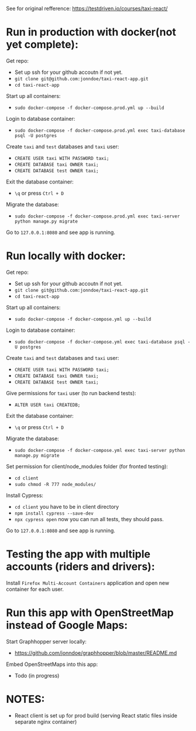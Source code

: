 
See for original refference:
https://testdriven.io/courses/taxi-react/

# Run in production with docker(not yet complete):

Get repo:
- Set up ssh for your github accoutn if not yet.
- `git clone git@github.com:jonndoe/taxi-react-app.git`
- `cd taxi-react-app`

Start up all containers:
- `sudo docker-compose -f docker-compose.prod.yml up --build`

Login to database container:
- `sudo docker-compose -f docker-compose.prod.yml exec taxi-database psql -U postgres`

Create `taxi` and `test` databases and `taxi` user:
- `CREATE USER taxi WITH PASSWORD taxi;`
- `CREATE DATABASE taxi OWNER taxi;`
- `CREATE DATABASE test OWNER taxi;`

Exit the database container:
- `\q` or press `Ctrl + D`

Migrate the database:
- `sudo docker-compose -f docker-compose.prod.yml exec taxi-server python manage.py migrate`

Go to `127.0.0.1:8080` and see app is running.



# Run locally with docker:

Get repo:
- Set up ssh for your github accoutn if not yet.
- `git clone git@github.com:jonndoe/taxi-react-app.git`
- `cd taxi-react-app`

Start up all containers:
- `sudo docker-compose -f docker-compose.yml up --build`

Login to database container:
- `sudo docker-compose -f docker-compose.yml exec taxi-database psql -U postgres`

Create `taxi` and `test` databases and `taxi` user:
- `CREATE USER taxi WITH PASSWORD taxi;`
- `CREATE DATABASE taxi OWNER taxi;`
- `CREATE DATABASE test OWNER taxi;`

Give permissions for `taxi` user (to run backend tests):
- `ALTER USER taxi CREATEDB;`

Exit the database container:
- `\q` or press `Ctrl + D`

Migrate the database:
- `sudo docker-compose -f docker-compose.yml exec taxi-server python manage.py migrate`

Set permission for client/node_modules folder (for fronted testing):
- `cd client`
- `sudo chmod -R 777 node_modules/`

Install Cypress:

- `cd client` you have to be in client directory
- `npm install cypress --save-dev`
- `npx cypress open` now you can run all tests, they should pass.

Go to `127.0.0.1:8080` and see app is running.


# Testing the app with multiple accounts (riders and drivers):

Install `Firefox Multi-Account Containers` application and open new container for each user.

# Run this app with OpenStreetMap instead of Google Maps:

Start Graphhopper server locally:

- https://github.com/jonndoe/graphhopper/blob/master/README.md

Embed OpenStreetMaps into this app:
- Todo (in progress)


# NOTES:

- React client is set up for prod build (serving React static files inside separate nginx container)




